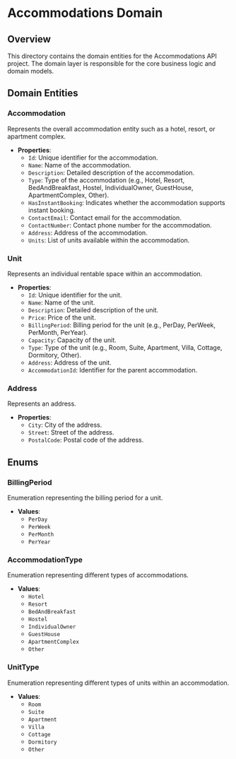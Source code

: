 ﻿# Accommodations Domain

## Overview

This directory contains the domain entities for the Accommodations API project. The domain layer is responsible for the core business logic and domain models.

## Domain Entities

### Accommodation

Represents the overall accommodation entity such as a hotel, resort, or apartment complex.

- **Properties**:
  - `Id`: Unique identifier for the accommodation.
  - `Name`: Name of the accommodation.
  - `Description`: Detailed description of the accommodation.
  - `Type`: Type of the accommodation (e.g., Hotel, Resort, BedAndBreakfast, Hostel, IndividualOwner, GuestHouse, ApartmentComplex, Other).
  - `HasInstantBooking`: Indicates whether the accommodation supports instant booking.
  - `ContactEmail`: Contact email for the accommodation.
  - `ContactNumber`: Contact phone number for the accommodation.
  - `Address`: Address of the accommodation.
  - `Units`: List of units available within the accommodation.

### Unit

Represents an individual rentable space within an accommodation.

- **Properties**:
  - `Id`: Unique identifier for the unit.
  - `Name`: Name of the unit.
  - `Description`: Detailed description of the unit.
  - `Price`: Price of the unit.
  - `BillingPeriod`: Billing period for the unit (e.g., PerDay, PerWeek, PerMonth, PerYear).
  - `Capacity`: Capacity of the unit.
  - `Type`: Type of the unit (e.g., Room, Suite, Apartment, Villa, Cottage, Dormitory, Other).
  - `Address`: Address of the unit.
  - `AccommodationId`: Identifier for the parent accommodation.

### Address

Represents an address.

- **Properties**:
  - `City`: City of the address.
  - `Street`: Street of the address.
  - `PostalCode`: Postal code of the address.

## Enums

### BillingPeriod

Enumeration representing the billing period for a unit.

- **Values**:
  - `PerDay`
  - `PerWeek`
  - `PerMonth`
  - `PerYear`

### AccommodationType

Enumeration representing different types of accommodations.

- **Values**:
  - `Hotel`
  - `Resort`
  - `BedAndBreakfast`
  - `Hostel`
  - `IndividualOwner`
  - `GuestHouse`
  - `ApartmentComplex`
  - `Other`

### UnitType

Enumeration representing different types of units within an accommodation.

- **Values**:
  - `Room`
  - `Suite`
  - `Apartment`
  - `Villa`
  - `Cottage`
  - `Dormitory`
  - `Other`

